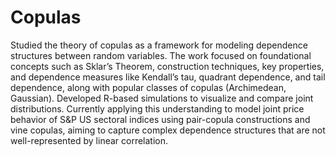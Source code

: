 # Copulas

Studied the theory of copulas as a framework for modeling dependence structures between random variables. The work focused on foundational concepts such as Sklar’s Theorem, construction techniques, key properties, and dependence measures like Kendall’s tau, quadrant dependence, and tail dependence, along with popular classes of copulas (Archimedean, Gaussian). Developed R-based simulations to visualize and compare joint distributions. Currently applying this understanding to model joint price behavior of S&P US sectoral indices using pair-copula constructions and vine copulas, aiming to capture complex dependence structures that are not well-represented by linear correlation.
